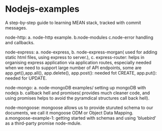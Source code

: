 # Nodejs-examples
A step-by-step guide to learning MEAN stack, tracked with commit messages.

node-http: 
          a. node-http example. 
          b.node-modules
          c.node-error handling and callbacks.

node-express: 
            a. node-express,
            b. node-express-morgan( used for adding static html files, using express to server.), 
            c. express-router: helps in organising express application via application routes, especially needed when we need                  to support large number of API endpoints, some are app.get(),app.all(), app.delete(), app.post(): needed fot                    CREATE, app.put(): needed for UPDATE.

node-mongo: a. node-mongoDB examples/ setting up mongoDB with nodejs
            b. callback hell and promises( provides much cleaner code, and using promises helps to avoid the pyramdical                        structures call back hell).

node-mongoose:
            mongoose allows us to provide sturuted schema to our documents, we call it mongoose ODM or Object Data Mapping.
            a.mongoose-example-1: getting started with schemas and using 'bluebird' as a third-party promise node-mdule.
